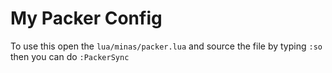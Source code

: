 # My Packer Config

To use this open the `lua/minas/packer.lua` and source the file by typing `:so` then you can do `:PackerSync`
